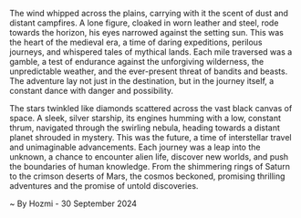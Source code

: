 
The wind whipped across the plains, carrying with it the scent of dust and distant campfires. A lone figure, cloaked in worn leather and steel, rode towards the horizon, his eyes narrowed against the setting sun. This was the heart of the medieval era, a time of daring expeditions, perilous journeys, and whispered tales of mythical lands. Each mile traversed was a gamble, a test of endurance against the unforgiving wilderness, the unpredictable weather, and the ever-present threat of bandits and beasts. The adventure lay not just in the destination, but in the journey itself, a constant dance with danger and possibility.

The stars twinkled like diamonds scattered across the vast black canvas of space. A sleek, silver starship, its engines humming with a low, constant thrum, navigated through the swirling nebula, heading towards a distant planet shrouded in mystery. This was the future, a time of interstellar travel and unimaginable advancements. Each journey was a leap into the unknown, a chance to encounter alien life, discover new worlds, and push the boundaries of human knowledge. From the shimmering rings of Saturn to the crimson deserts of Mars, the cosmos beckoned, promising thrilling adventures and the promise of untold discoveries. 

~ By Hozmi - 30 September 2024
